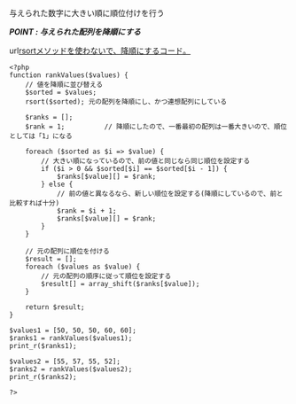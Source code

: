 与えられた数字に大きい順に順位付けを行う

***POINT : 与えられた配列を降順にする***

url[rsortメソッドを使わないで、降順にするコード。](https://github.com/Ryo-0912/laravel-learning/blob/main/%E9%85%8D%E5%88%97%E3%81%AE%E6%98%87%E9%A0%86,%E9%99%8D%E9%A0%86.md)

```
<?php
function rankValues($values) {
    // 値を降順に並び替える
    $sorted = $values;
    rsort($sorted); 元の配列を降順にし、かつ連想配列にしている

    $ranks = [];
    $rank = 1;　　　　　　// 降順にしたので、一番最初の配列は一番大きいので、順位としては「1」になる

    foreach ($sorted as $i => $value) {
        // 大きい順になっているので、前の値と同じなら同じ順位を設定する
        if ($i > 0 && $sorted[$i] == $sorted[$i - 1]) {
            $ranks[$value][] = $rank;
        } else {
            // 前の値と異なるなら、新しい順位を設定する(降順にしているので、前と比較すれば十分)
            $rank = $i + 1;
            $ranks[$value][] = $rank;
        }
    }

    // 元の配列に順位を付ける
    $result = [];
    foreach ($values as $value) {
        // 元の配列の順序に従って順位を設定する
        $result[] = array_shift($ranks[$value]);
    }

    return $result;
}

$values1 = [50, 50, 50, 60, 60];
$ranks1 = rankValues($values1);
print_r($ranks1);

$values2 = [55, 57, 55, 52];
$ranks2 = rankValues($values2);
print_r($ranks2);

?>
```
